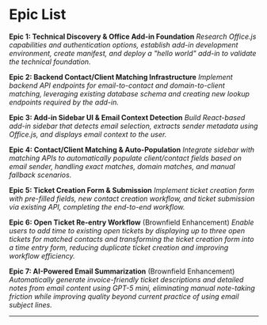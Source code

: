 # Epic List

**Epic 1: Technical Discovery & Office Add-in Foundation**
*Research Office.js capabilities and authentication options, establish add-in development environment, create manifest, and deploy a "hello world" add-in to validate the technical foundation.*

**Epic 2: Backend Contact/Client Matching Infrastructure**
*Implement backend API endpoints for email-to-contact and domain-to-client matching, leveraging existing database schema and creating new lookup endpoints required by the add-in.*

**Epic 3: Add-in Sidebar UI & Email Context Detection**
*Build React-based add-in sidebar that detects email selection, extracts sender metadata using Office.js, and displays email context to the user.*

**Epic 4: Contact/Client Matching & Auto-Population**
*Integrate sidebar with matching APIs to automatically populate client/contact fields based on email sender, handling exact matches, domain matches, and manual fallback scenarios.*

**Epic 5: Ticket Creation Form & Submission**
*Implement ticket creation form with pre-filled fields, new contact creation workflow, and ticket submission via existing API, completing the end-to-end workflow.*

**Epic 6: Open Ticket Re-entry Workflow** (Brownfield Enhancement)
*Enable users to add time to existing open tickets by displaying up to three open tickets for matched contacts and transforming the ticket creation form into a time entry form, reducing duplicate ticket creation and improving workflow efficiency.*

**Epic 7: AI-Powered Email Summarization** (Brownfield Enhancement)
*Automatically generate invoice-friendly ticket descriptions and detailed notes from email content using GPT-5 mini, eliminating manual note-taking friction while improving quality beyond current practice of using email subject lines.*

---
